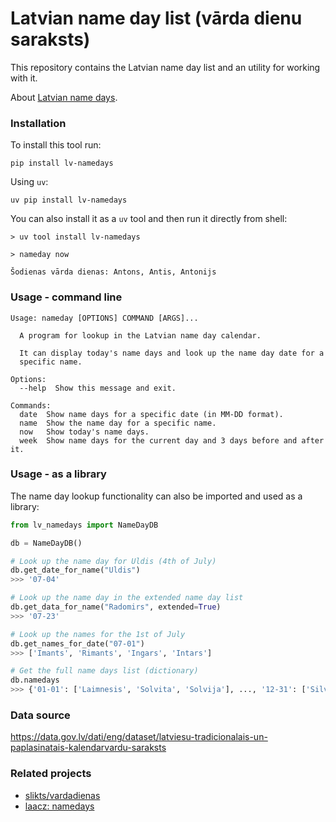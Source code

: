 # Latvian name day list (vārda dienu saraksts)

This repository contains the Latvian name day list and an utility for working with it.

About [Latvian name days](https://en.wikipedia.org/wiki/Name_day#Latvia).

### Installation

To install this tool run:

```
pip install lv-namedays
```

Using `uv`:

```
uv pip install lv-namedays
```

You can also install it as a `uv` tool and then run it directly from shell:

```
> uv tool install lv-namedays

> nameday now

Šodienas vārda dienas: Antons, Antis, Antonijs
```

### Usage - command line

```
Usage: nameday [OPTIONS] COMMAND [ARGS]...

  A program for lookup in the Latvian name day calendar.

  It can display today's name days and look up the name day date for a
  specific name.

Options:
  --help  Show this message and exit.

Commands:
  date  Show name days for a specific date (in MM-DD format).
  name  Show the name day for a specific name.
  now   Show today's name days.
  week  Show name days for the current day and 3 days before and after it.
```

### Usage - as a library

The name day lookup functionality can also be imported and used as a library:

```python
from lv_namedays import NameDayDB

db = NameDayDB()

# Look up the name day for Uldis (4th of July)
db.get_date_for_name("Uldis")
>>> '07-04'

# Look up the name day in the extended name day list
db.get_data_for_name("Radomirs", extended=True)
>>> '07-23'

# Look up the names for the 1st of July
db.get_names_for_date("07-01")
>>> ['Imants', 'Rimants', 'Ingars', 'Intars']

# Get the full name days list (dictionary)
db.namedays
>>> {'01-01': ['Laimnesis', 'Solvita', 'Solvija'], ..., '12-31': ['Silvestrs', 'Silvis', 'Kalvis']}
```

### Data source

https://data.gov.lv/dati/eng/dataset/latviesu-tradicionalais-un-paplasinatais-kalendarvardu-saraksts

### Related projects

- [slikts/vardadienas](https://github.com/slikts/vardadienas)
- [laacz: namedays](https://gist.github.com/laacz/5cccb056a533dffb2165)
